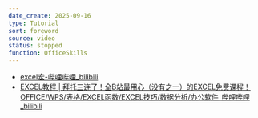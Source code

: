```yaml
---
date_create: 2025-09-16
type: Tutorial
sort: foreword
source: video
status: stopped
function: OfficeSkills
---
```

- [excel宏-哔哩哔哩_bilibili](https://search.bilibili.com/all?keyword=excel%E5%AE%8F&from_source=webtop_search&spm_id_from=333.1007&search_source=5&order=stow)
- [EXCEL教程 | 拜托三连了！全B站最用心（没有之一）的EXCEL免费课程！OFFICE/WPS/表格/EXCEL函数/EXCEL技巧/数据分析/办公软件_哔哩哔哩_bilibili](https://www.bilibili.com/video/BV1Gq4y1M716?spm_id_from=333.788.videopod.episodes&vd_source=aef73766b941d8e52cb9a97d24ea42a2)

